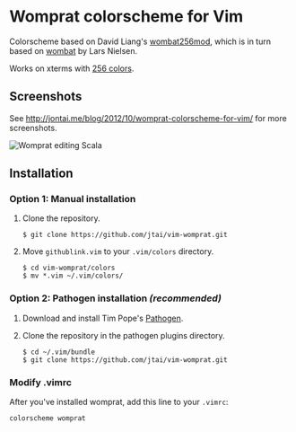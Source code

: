 # Womprat colorscheme for Vim

Colorscheme based on David Liang's [wombat256mod](http://www.vim.org/scripts/script.php?script_id=2465), which is in turn based on [wombat](http://www.vim.org/scripts/script.php?script_id=1778) by Lars Nielsen.

Works on xterms with [256 colors](http://vim.wikia.com/wiki/256_colors_in_vim).

## Screenshots

See http://jontai.me/blog/2012/10/womprat-colorscheme-for-vim/ for more screenshots.

![Womprat editing Scala](http://jontai.me/blog/wp-content/uploads/2012/10/womprat-scala.png)

## Installation

### Option 1: Manual installation

1.  Clone the repository.

        $ git clone https://github.com/jtai/vim-womprat.git

2.  Move `githublink.vim` to your `.vim/colors` directory.

        $ cd vim-womprat/colors
        $ mv *.vim ~/.vim/colors/

### Option 2: Pathogen installation ***(recommended)***

1.  Download and install Tim Pope's [Pathogen](https://github.com/tpope/vim-pathogen).

2.  Clone the repository in the pathogen plugins directory.

        $ cd ~/.vim/bundle
        $ git clone https://github.com/jtai/vim-womprat.git

### Modify .vimrc

After you've installed womprat, add this line to your `.vimrc`:

    colorscheme womprat
